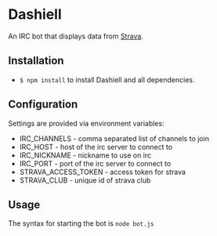 # Dashiell

An IRC bot that displays data from [Strava](http://www.strava.com).

## Installation

* `$ npm install` to install Dashiell and all dependencies.

## Configuration

Settings are provided via environment variables:

* IRC_CHANNELS - comma separated list of channels to join
* IRC_HOST - host of the irc server to connect to
* IRC_NICKNAME - nickname to use on irc
* IRC_PORT - port of the irc server to connect to
* STRAVA_ACCESS_TOKEN - access token for strava
* STRAVA_CLUB - unique id of strava club

## Usage

The syntax for starting the bot is `node bot.js`
